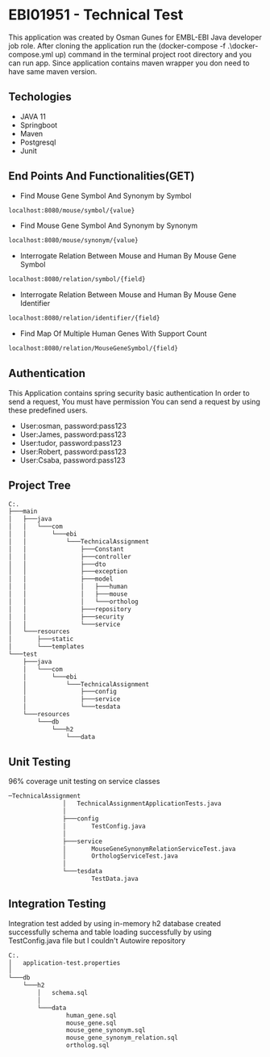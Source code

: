 # EBI01951 - Technical Test

This application was created by Osman Gunes for EMBL-EBI Java developer job role.
After cloning the application run the (docker-compose -f .\docker-compose.yml up) command in the terminal project root directory and you can run app. Since application contains maven wrapper you don need to have same maven version.


## Techologies

- JAVA 11
- Springboot
- Maven
- Postgresql
- Junit


## End Points And Functionalities(GET)

- Find Mouse Gene Symbol And Synonym by Symbol
```bash
localhost:8080/mouse/symbol/{value}
```
- Find Mouse Gene Symbol And Synonym by Synonym
```bash
localhost:8080/mouse/synonym/{value}
```
- Interrogate Relation Between Mouse and Human By Mouse Gene Symbol
```bash
localhost:8080/relation/symbol/{field}
```
- Interrogate Relation Between Mouse and Human By Mouse Gene Identifier
```bash
localhost:8080/relation/identifier/{field}
```
- Find Map Of Multiple Human Genes With Support Count
```bash
localhost:8080/relation/MouseGeneSymbol/{field}
```
## Authentication

This Application contains spring security basic authentication
In order to send a request, You must have permission
You can send a request by using these predefined users.

- User:osman, password:pass123
- User:James, password:pass123
- User:tudor, password:pass123
- User:Robert, password:pass123
- User:Csaba, password:pass123


## Project Tree


```bash
C:.
├───main
│   ├───java
│   │   └───com
│   │       └───ebi
│   │           └───TechnicalAssignment
│   │               ├───Constant
│   │               ├───controller
│   │               ├───dto
│   │               ├───exception
│   │               ├───model
│   │               │   ├───human
│   │               │   ├───mouse
│   │               │   └───ortholog
│   │               ├───repository
│   │               ├───security
│   │               └───service
│   └───resources
│       ├───static
│       └───templates
└───test
    ├───java
    │   └───com
    │       └───ebi
    │           └───TechnicalAssignment
    │               ├───config
    │               ├───service
    │               └───tesdata
    └───resources
        └───db
            └───h2
                └───data
```

## Unit Testing

96% coverage unit testing on service classes


```bash
─TechnicalAssignment
               │   TechnicalAssignmentApplicationTests.java
               │
               ├───config
               │       TestConfig.java
               │
               ├───service
               │       MouseGeneSynonymRelationServiceTest.java
               │       OrthologServiceTest.java
               │
               └───tesdata
                       TestData.java
```

## Integration Testing

Integration test added by using in-memory h2 database created successfully
schema and table loading successfully by using TestConfig.java file  but I couldn't Autowire repository
```bash
C:.
│   application-test.properties
│
└───db
    └───h2
        │   schema.sql
        │
        └───data
                human_gene.sql
                mouse_gene.sql
                mouse_gene_synonym.sql
                mouse_gene_synonym_relation.sql
                ortholog.sql
```
